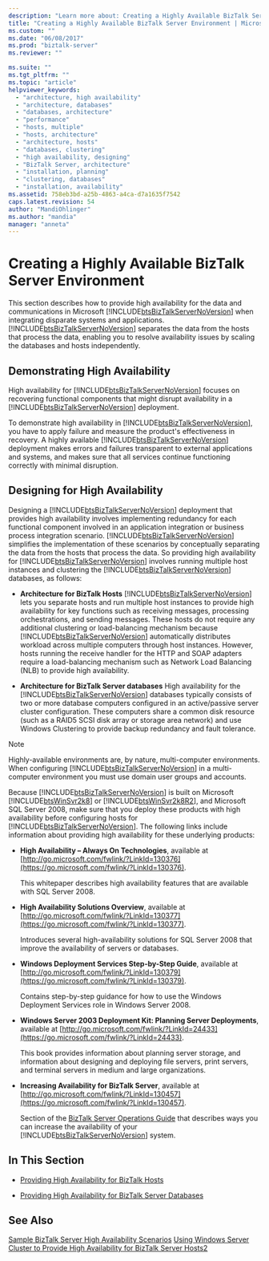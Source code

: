 ```yaml
---
description: "Learn more about: Creating a Highly Available BizTalk Server Environment"
title: "Creating a Highly Available BizTalk Server Environment | Microsoft Docs"
ms.custom: ""
ms.date: "06/08/2017"
ms.prod: "biztalk-server"
ms.reviewer: ""

ms.suite: ""
ms.tgt_pltfrm: ""
ms.topic: "article"
helpviewer_keywords:
  - "architecture, high availability"
  - "architecture, databases"
  - "databases, architecture"
  - "performance"
  - "hosts, multiple"
  - "hosts, architecture"
  - "architecture, hosts"
  - "databases, clustering"
  - "high availability, designing"
  - "BizTalk Server, architecture"
  - "installation, planning"
  - "clustering, databases"
  - "installation, availability"
ms.assetid: 758eb3bd-a25b-4863-a4ca-d7a1635f7542
caps.latest.revision: 54
author: "MandiOhlinger"
ms.author: "mandia"
manager: "anneta"
---
```

# Creating a Highly Available BizTalk Server Environment
This section describes how to provide high availability for the data and communications in Microsoft [!INCLUDE[btsBizTalkServerNoVersion](../includes/btsbiztalkservernoversion-md.md)] when integrating disparate systems and applications. [!INCLUDE[btsBizTalkServerNoVersion](../includes/btsbiztalkservernoversion-md.md)] separates the data from the hosts that process the data, enabling you to resolve availability issues by scaling the databases and hosts independently.

## Demonstrating High Availability
 High availability for [!INCLUDE[btsBizTalkServerNoVersion](../includes/btsbiztalkservernoversion-md.md)] focuses on recovering functional components that might disrupt availability in a [!INCLUDE[btsBizTalkServerNoVersion](../includes/btsbiztalkservernoversion-md.md)] deployment.

 To demonstrate high availability in [!INCLUDE[btsBizTalkServerNoVersion](../includes/btsbiztalkservernoversion-md.md)], you have to apply failure and measure the product's effectiveness in recovery. A highly available [!INCLUDE[btsBizTalkServerNoVersion](../includes/btsbiztalkservernoversion-md.md)] deployment makes errors and failures transparent to external applications and systems, and makes sure that all services continue functioning correctly with minimal disruption.

## Designing for High Availability
 Designing a [!INCLUDE[btsBizTalkServerNoVersion](../includes/btsbiztalkservernoversion-md.md)] deployment that provides high availability involves implementing redundancy for each functional component involved in an application integration or business process integration scenario. [!INCLUDE[btsBizTalkServerNoVersion](../includes/btsbiztalkservernoversion-md.md)] simplifies the implementation of these scenarios by conceptually separating the data from the hosts that process the data. So providing high availability for [!INCLUDE[btsBizTalkServerNoVersion](../includes/btsbiztalkservernoversion-md.md)] involves running multiple host instances and clustering the [!INCLUDE[btsBizTalkServerNoVersion](../includes/btsbiztalkservernoversion-md.md)] databases, as follows:

- **Architecture for BizTalk Hosts** [!INCLUDE[btsBizTalkServerNoVersion](../includes/btsbiztalkservernoversion-md.md)] lets you separate hosts and run multiple host instances to provide high availability for key functions such as receiving messages, processing orchestrations, and sending messages. These hosts do not require any additional clustering or load-balancing mechanism because [!INCLUDE[btsBizTalkServerNoVersion](../includes/btsbiztalkservernoversion-md.md)] automatically distributes workload across multiple computers through host instances. However, hosts running the receive handler for the HTTP and SOAP adapters require a load-balancing mechanism such as Network Load Balancing (NLB) to provide high availability.

- **Architecture for BizTalk Server databases** High availability for the [!INCLUDE[btsBizTalkServerNoVersion](../includes/btsbiztalkservernoversion-md.md)] databases typically consists of two or more database computers configured in an active/passive server cluster configuration. These computers share a common disk resource (such as a RAID5 SCSI disk array or storage area network) and use Windows Clustering to provide backup redundancy and fault tolerance.

> [!NOTE]
>  Highly-available environments are, by nature, multi-computer environments. When configuring [!INCLUDE[btsBizTalkServerNoVersion](../includes/btsbiztalkservernoversion-md.md)] in a multi-computer environment you must use domain user groups and accounts.

 Because [!INCLUDE[btsBizTalkServerNoVersion](../includes/btsbiztalkservernoversion-md.md)] is built on Microsoft [!INCLUDE[btsWinSvr2k8](../includes/btswinsvr2k8-md.md)] or [!INCLUDE[btsWinSvr2k8R2](../includes/btswinsvr2k8r2-md.md)], and Microsoft SQL Server 2008, make sure that you deploy these products with high availability before configuring hosts for [!INCLUDE[btsBizTalkServerNoVersion](../includes/btsbiztalkservernoversion-md.md)]. The following links include information about providing high availability for these underlying products:

- **High Availability – Always On Technologies**, available at [http://go.microsoft.com/fwlink/?LinkId=130376](https://go.microsoft.com/fwlink/?LinkId=130376).

   This whitepaper describes high availability features that are available with SQL Server 2008.

- **High Availability Solutions Overview**, available at [http://go.microsoft.com/fwlink/?LinkId=130377](https://go.microsoft.com/fwlink/?LinkId=130377).

   Introduces several high-availability solutions for SQL Server 2008 that improve the availability of servers or databases.

- **Windows Deployment Services Step-by-Step Guide**, available at [http://go.microsoft.com/fwlink/?LinkId=130379](https://go.microsoft.com/fwlink/?LinkId=130379).

   Contains step-by-step guidance for how to use the Windows Deployment Services role in Windows Server 2008.

- **Windows Server 2003 Deployment Kit: Planning Server Deployments**, available at [http://go.microsoft.com/fwlink/?LinkId=24433](https://go.microsoft.com/fwlink/?LinkId=24433).

   This book provides information about planning server storage, and information about designing and deploying file servers, print servers, and terminal servers in medium and large organizations.

- **Increasing Availability for BizTalk Server**, available at [http://go.microsoft.com/fwlink/?LinkId=130457](https://go.microsoft.com/fwlink/?LinkId=130457).

   Section of the [BizTalk Server Operations Guide](https://go.microsoft.com/fwlink/?LinkId=130458) that describes ways you can increase the availability of your [!INCLUDE[btsBizTalkServerNoVersion](../includes/btsbiztalkservernoversion-md.md)] system.

## In This Section

-   [Providing High Availability for BizTalk Hosts](../core/providing-high-availability-for-biztalk-hosts.md)

-   [Providing High Availability for BizTalk Server Databases](../core/providing-high-availability-for-biztalk-server-databases.md)

## See Also
 [Sample BizTalk Server High Availability Scenarios](../core/sample-biztalk-server-high-availability-scenarios.md)
 [Using Windows Server Cluster to Provide High Availability for BizTalk Server Hosts2](../core/use-windows-cluster-to-provide-high-availability-for-biztalk-hosts.md)
